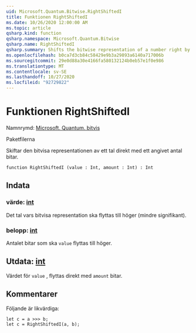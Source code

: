 ```yaml
---
uid: Microsoft.Quantum.Bitwise.RightShiftedI
title: Funktionen RightShiftedI
ms.date: 10/26/2020 12:00:00 AM
ms.topic: article
qsharp.kind: function
qsharp.namespace: Microsoft.Quantum.Bitwise
qsharp.name: RightShiftedI
qsharp.summary: Shifts the bitwise representation of a number right by a given number of bits.
ms.openlocfilehash: b0ca7d3cb84c58429e9b3a29893a6140a717006b
ms.sourcegitcommit: 29e0d88a30e4166fa580132124b0eb57e1f0e986
ms.translationtype: MT
ms.contentlocale: sv-SE
ms.lasthandoff: 10/27/2020
ms.locfileid: "92729822"
---
```

# <a name="rightshiftedi-function"></a>Funktionen RightShiftedI

Namnrymd: [Microsoft. Quantum. bitvis](xref:Microsoft.Quantum.Bitwise)

Paketfilerna [](https://nuget.org/packages/)


Skiftar den bitvisa representationen av ett tal direkt med ett angivet antal bitar.

```qsharp
function RightShiftedI (value : Int, amount : Int) : Int
```


## <a name="input"></a>Indata

### <a name="value--int"></a>värde: [int](xref:microsoft.quantum.lang-ref.int)

Det tal vars bitvisa representation ska flyttas till höger (mindre signifikant).


### <a name="amount--int"></a>belopp: [int](xref:microsoft.quantum.lang-ref.int)

Antalet bitar som ska `value` flyttas till höger.



## <a name="output--int"></a>Utdata: [int](xref:microsoft.quantum.lang-ref.int)

Värdet för `value` , flyttas direkt med `amount` bitar.

## <a name="remarks"></a>Kommentarer

Följande är likvärdiga:

```Q#
let c = a >>> b;
let c = RightShiftedI(a, b);
```